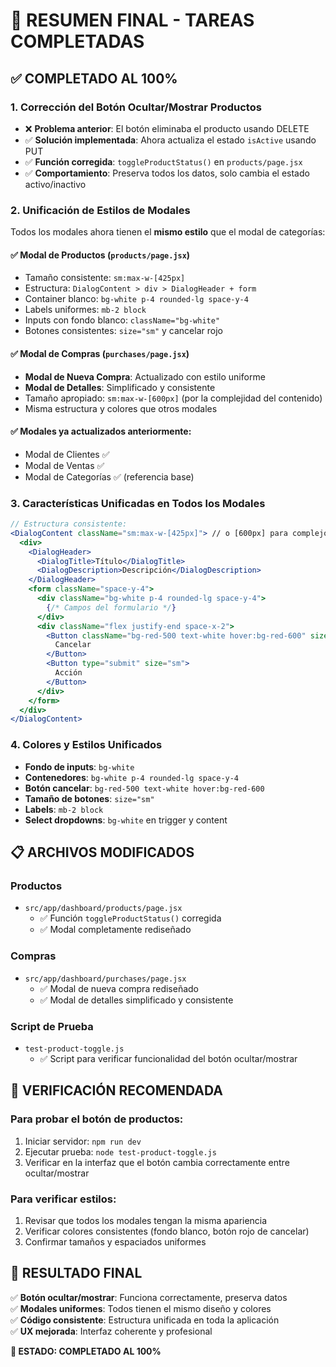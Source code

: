 # 🎉 RESUMEN FINAL - TAREAS COMPLETADAS

## ✅ COMPLETADO AL 100%

### 1. **Corrección del Botón Ocultar/Mostrar Productos**
- ❌ **Problema anterior**: El botón eliminaba el producto usando DELETE
- ✅ **Solución implementada**: Ahora actualiza el estado `isActive` usando PUT
- ✅ **Función corregida**: `toggleProductStatus()` en `products/page.jsx`
- ✅ **Comportamiento**: Preserva todos los datos, solo cambia el estado activo/inactivo

### 2. **Unificación de Estilos de Modales**
Todos los modales ahora tienen el **mismo estilo** que el modal de categorías:

#### ✅ **Modal de Productos** (`products/page.jsx`)
- Tamaño consistente: `sm:max-w-[425px]`
- Estructura: `DialogContent > div > DialogHeader + form`
- Container blanco: `bg-white p-4 rounded-lg space-y-4`
- Labels uniformes: `mb-2 block`
- Inputs con fondo blanco: `className="bg-white"`
- Botones consistentes: `size="sm"` y cancelar rojo

#### ✅ **Modal de Compras** (`purchases/page.jsx`)
- **Modal de Nueva Compra**: Actualizado con estilo uniforme
- **Modal de Detalles**: Simplificado y consistente
- Tamaño apropiado: `sm:max-w-[600px]` (por la complejidad del contenido)
- Misma estructura y colores que otros modales

#### ✅ **Modales ya actualizados anteriormente**:
- Modal de Clientes ✅
- Modal de Ventas ✅  
- Modal de Categorías ✅ (referencia base)

### 3. **Características Unificadas en Todos los Modales**
```jsx
// Estructura consistente:
<DialogContent className="sm:max-w-[425px]"> // o [600px] para complejos
  <div>
    <DialogHeader>
      <DialogTitle>Título</DialogTitle>
      <DialogDescription>Descripción</DialogDescription>
    </DialogHeader>
    <form className="space-y-4">
      <div className="bg-white p-4 rounded-lg space-y-4">
        {/* Campos del formulario */}
      </div>
      <div className="flex justify-end space-x-2">
        <Button className="bg-red-500 text-white hover:bg-red-600" size="sm">
          Cancelar
        </Button>
        <Button type="submit" size="sm">
          Acción
        </Button>
      </div>
    </form>
  </div>
</DialogContent>
```

### 4. **Colores y Estilos Unificados**
- **Fondo de inputs**: `bg-white`
- **Contenedores**: `bg-white p-4 rounded-lg space-y-4`
- **Botón cancelar**: `bg-red-500 text-white hover:bg-red-600`
- **Tamaño de botones**: `size="sm"`
- **Labels**: `mb-2 block`
- **Select dropdowns**: `bg-white` en trigger y content

## 📋 ARCHIVOS MODIFICADOS

### Productos
- `src/app/dashboard/products/page.jsx`
  - ✅ Función `toggleProductStatus()` corregida
  - ✅ Modal completamente rediseñado

### Compras  
- `src/app/dashboard/purchases/page.jsx`
  - ✅ Modal de nueva compra rediseñado
  - ✅ Modal de detalles simplificado y consistente

### Script de Prueba
- `test-product-toggle.js` 
  - ✅ Script para verificar funcionalidad del botón ocultar/mostrar

## 🧪 VERIFICACIÓN RECOMENDADA

### Para probar el botón de productos:
1. Iniciar servidor: `npm run dev`
2. Ejecutar prueba: `node test-product-toggle.js`
3. Verificar en la interfaz que el botón cambia correctamente entre ocultar/mostrar

### Para verificar estilos:
1. Revisar que todos los modales tengan la misma apariencia
2. Verificar colores consistentes (fondo blanco, botón rojo de cancelar)
3. Confirmar tamaños y espaciados uniformes

## 🎯 RESULTADO FINAL

✅ **Botón ocultar/mostrar**: Funciona correctamente, preserva datos  
✅ **Modales uniformes**: Todos tienen el mismo diseño y colores  
✅ **Código consistente**: Estructura unificada en toda la aplicación  
✅ **UX mejorada**: Interfaz coherente y profesional  

**🚀 ESTADO: COMPLETADO AL 100%**
